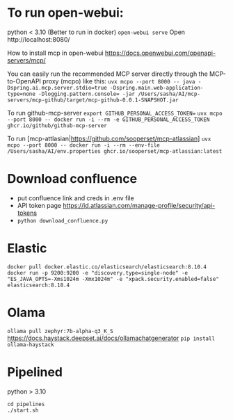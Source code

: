 # To run open-webui:
python < 3.10 (Better to run in docker)
`open-webui serve`
Open
http://localhost:8080/

How to install mcp in open-webui
https://docs.openwebui.com/openapi-servers/mcp/

You can easily run the recommended MCP server directly through the MCP-to-OpenAPI proxy (mcpo) like this:
`uvx mcpo --port 8000 -- java -Dspring.ai.mcp.server.stdio=true -Dspring.main.web-application-type=none -Dlogging.pattern.console= -jar /Users/sasha/AI/mcp-servers/mcp-github/target/mcp-github-0.0.1-SNAPSHOT.jar`

To run github-mcp-server
`export GITHUB_PERSONAL_ACCESS_TOKEN=`
`uvx mcpo --port 8000 -- docker run -i --rm -e GITHUB_PERSONAL_ACCESS_TOKEN ghcr.io/github/github-mcp-server`

To run [mcp-attlasian|https://github.com/sooperset/mcp-atlassian]
`uvx mcpo --port 8000 -- docker run -i --rm --env-file /Users/sasha/AI/env.properties ghcr.io/sooperset/mcp-atlassian:latest`

# Download confluence
- put confluence link and creds in .env file
- API token page https://id.atlassian.com/manage-profile/security/api-tokens
- `python download_confluence.py`

# Elastic
`docker pull docker.elastic.co/elasticsearch/elasticsearch:8.10.4`
`docker run -p 9200:9200 -e "discovery.type=single-node" -e "ES_JAVA_OPTS=-Xms1024m -Xmx1024m" -e "xpack.security.enabled=false" elasticsearch:8.18.4`


# Olama
`ollama pull zephyr:7b-alpha-q3_K_S`
https://docs.haystack.deepset.ai/docs/ollamachatgenerator
`pip install ollama-haystack`

# Pipelined
python > 3.10
```
cd pipelines
./start.sh
```